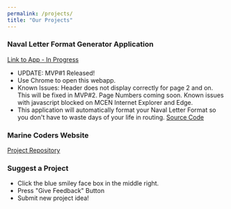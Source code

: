 ```yaml
---
permalink: /projects/
title: "Our Projects"
---
```



### Naval Letter Format Generator Application
[Link to App - In Progress](https://marinecoders.github.io/_pages/naval_letter_js_test.html)
  * UPDATE: MVP#1 Released!
  * Use Chrome to open this webapp.
  * Known Issues: Header does not display correctly for page 2 and on. This will be fixed in MVP#2. Page Numbers coming soon. Known issues with javascript blocked on MCEN Internet Explorer and Edge.
  * This application will automatically format your Naval Letter Format so you don't have to waste days of your life in routing. [Source Code](https://github.com/marinecoders/marinecoders.github.io)

### Marine Coders Website
[Project Repository](https://github.com/marinecoders/marinecoders.github.io)

### Suggest a Project
* Click the blue smiley face box in the middle right.
* Press "Give Feedback" Button
* Submit new project idea!

<script src="https://sak.userreport.com/518be00889324d26a196/launcher.js" async id="userreport-launcher-script"></script>
